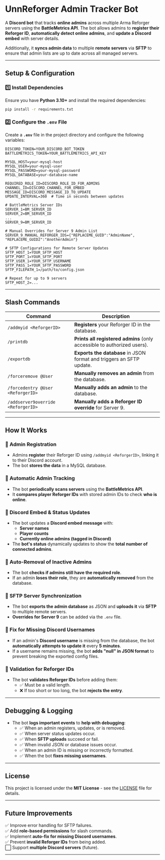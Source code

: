 # UnnReforger Admin Tracker Bot

A **Discord bot** that tracks **online admins** across multiple Arma Reforger servers using the **BattleMetrics API**. The bot allows admins to **register their Reforger ID**, **automatically detect online admins**, and **update a Discord embed** with server details.

Additionally, it **syncs admin data** to multiple **remote servers** via **SFTP** to ensure that admin lists are up to date across all managed servers.

---

## **Setup & Configuration**

### **1️⃣ Install Dependencies**
Ensure you have **Python 3.10+** and install the required dependencies:

```bash
pip install -r requirements.txt
```

### **2️⃣ Configure the `.env` File**
Create a **`.env`** file in the project directory and configure the following variables:

```
DISCORD_TOKEN=YOUR_DISCORD_BOT_TOKEN
BATTLEMETRICS_TOKEN=YOUR_BATTLEMETRICS_API_KEY

MYSQL_HOST=your-mysql-host
MYSQL_USER=your-mysql-user
MYSQL_PASSWORD=your-mysql-password
MYSQL_DATABASE=your-database-name

REQUIRED_ROLE_ID=DISCORD_ROLE_ID_FOR_ADMINS
CHANNEL_ID=DISCORD_CHANNEL_FOR_EMBED
MESSAGE_ID=DISCORD_MESSAGE_ID_TO_UPDATE
UPDATE_INTERVAL=360  # Time in seconds between updates

# BattleMetrics Server IDs
SERVER_1=BM_SERVER_ID
SERVER_2=BM_SERVER_ID
...
SERVER_9=BM_SERVER_ID

# Manual Overrides for Server 9 Admin List
SERVER_9_MANUAL_REFORGER_IDS={"REPLACEME_GUID":"AdminName", "REPLACEME_GUID2":"AnotherAdmin"}

# SFTP Configurations for Remote Server Updates
SFTP_HOST_1=YOUR_SFTP_HOST
SFTP_PORT_1=YOUR_SFTP_PORT
SFTP_USER_1=YOUR_SFTP_USERNAME
SFTP_PASS_1=YOUR_SFTP_PASSWORD
SFTP_FILEPATH_1=/path/to/config.json

# Repeat for up to 9 servers
SFTP_HOST_2=...
```

---

## **Slash Commands**

| Command                     | Description |
|-----------------------------|-------------|
| `/addmyid <ReforgerID>`     | **Registers** your Reforger ID in the database. |
| `/printdb`                  | **Prints all registered admins** (only accessible to authorized users). |
| `/exportdb`                 | **Exports the database** in JSON format and triggers an SFTP update. |
| `/forceremove @User`        | **Manually removes an admin** from the database. |
| `/forcedentry @User <ReforgerID>` | **Manually adds an admin** to the database. |
| `/addserver9override <ReforgerID>` | **Manually adds a Reforger ID override** for Server 9. |

---

## **How It Works**

### **🔹 Admin Registration**
- Admins **register** their Reforger ID using `/addmyid <ReforgerID>`, linking it to their Discord account.
- The bot **stores the data** in a MySQL database.

### **🔹 Automatic Admin Tracking**
- The bot **periodically scans servers** using the **BattleMetrics API**.
- It **compares player Reforger IDs** with stored admin IDs to check **who is online**.

### **🔹 Discord Embed & Status Updates**
- The bot updates a **Discord embed message** with:
  - **Server names**
  - **Player counts**
  - **Currently online admins (tagged in Discord)**
- The **bot's status** dynamically updates to show the **total number of connected admins**.

### **🔹 Auto-Removal of Inactive Admins**
- The bot **checks if admins still have the required role**.
- If an admin **loses their role**, they are **automatically removed** from the database.

### **🔹 SFTP Server Synchronization**
- The bot **exports the admin database** as JSON and **uploads it** via **SFTP** to multiple remote servers.
- **Overrides for Server 9** can be added via the `.env` file.

### **🔹 Fix for Missing Discord Usernames**
- If an admin's **Discord username** is missing from the database, the bot **automatically attempts to update it** every **5 minutes**.
- If a username remains missing, the bot **adds "null" in JSON format** to prevent breaking the exported config files.

### **🔹 Validation for Reforger IDs**
- The bot **validates Reforger IDs** before adding them:
  - ✅ Must be a valid length.
  - ❌ If too short or too long, the bot **rejects the entry**.

---

## **Debugging & Logging**
- The bot **logs important events** to **help with debugging**:
  - ✅ When an admin registers, updates, or is removed.
  - ✅ When server status updates occur.
  - ✅ When **SFTP uploads** succeed or fail.
  - ✅ When invalid JSON or database issues occur.
  - ✅ When an admin ID is missing or incorrectly formatted.
  - ✅ When the bot **fixes missing usernames**.

---

## **License**
This project is licensed under the **MIT License** - see the [LICENSE](LICENSE) file for details.

---

## **Future Improvements**
✅ Improve error handling for SFTP failures.  
✅ Add **role-based permissions** for slash commands.  
✅ Implement **auto-fix for missing Discord usernames**.  
✅ Prevent **invalid Reforger IDs** from being added.  
⬜️ Support **multiple Discord servers** (future).  

---
